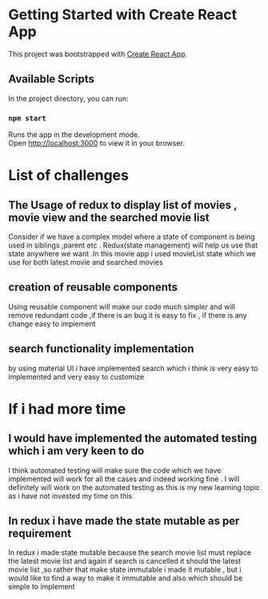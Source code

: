 # Getting Started with Create React App

This project was bootstrapped with [Create React App](https://github.com/facebook/create-react-app).

## Available Scripts

In the project directory, you can run:

### `npm start`

Runs the app in the development mode.\
Open [http://localhost:3000](http://localhost:3000) to view it in your browser.

# List of challenges

## The Usage of redux to display list of movies , movie view and the searched movie list

Consider if we have a complex model where a state of component is being used in siblings ,parent etc . Redux(state management) will help us use that state anywhere we want .In this movie app i used movieList state which we use for both latest movie and searched movies

## creation of reusable components

Using reusable component will make our code much simpler and will remove redundant code ,if there is an bug it is easy to fix , if there is any change easy to implement

## search functionality implementation

by using material UI i have implemented search which i think is very easy to implemented and very easy to customize

# If i had more time

## I would have implemented the automated testing which i am very keen to do

I think automated testing will make sure the code which we have implemented will work for all the cases and indeed working fine . I will definitely will work on the automated testing as this is my new learning topic as i have not invested my time on this

## In redux i have made the state mutable as per requirement

In redux i made state mutable because the search movie list must replace the latest movie list and again if search is cancelled it should the latest movie list ,so rather that make state immutable i made it mutable , but i would like to find a way to make it immutable and also which should be simple to implement
